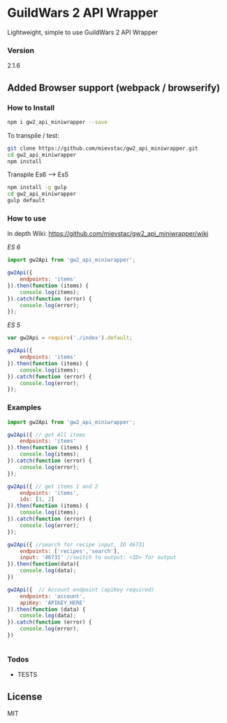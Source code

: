 # GuildWars 2 API Wrapper
Lightweight, simple to use GuildWars 2 API Wrapper


### Version
2.1.6

## Added Browser support (webpack / browserify)


### How to Install
 
```sh
npm i gw2_api_miniwrapper --save
```
To transpile / test:
```sh
git clone https://github.com/mievstac/gw2_api_miniwrapper.git
cd gw2_api_miniwrapper
npm install
```

Transpile Es6 --> Es5
```sh
npm install -g gulp
cd gw2_api_miniwrapper
gulp default
```

### How to use

In depth Wiki: https://github.com/mievstac/gw2_api_miniwrapper/wiki

*ES 6*
```javascript
import gw2Api from 'gw2_api_miniwrapper';

gw2Api({
    endpoints: 'items'
}).then(function (items) {
    console.log(items);
}).catch(function (error) {
    console.log(error);
});
```

*ES 5*
```javascript
var gw2Api = require('./index').default;

gw2Api({
    endpoints: 'items'
}).then(function (items) {
    console.log(items);
}).catch(function (error) {
    console.log(error);
});
```

### Examples
```javascript
import gw2Api from 'gw2_api_miniwrapper';

gw2Api({ // get All items
    endpoints: 'items'
}).then(function (items) {
    console.log(items);
}).catch(function (error) {
    console.log(error);
});

gw2Api({ // get items 1 and 2
    endpoints: 'items',
    ids: [1, 2]
}).then(function (items) {
    console.log(items);
}).catch(function (error) {
    console.log(error);
});

gw2Api({ //search for recipe input, ID 46731
    endpoints: ['recipes','search'],
    input: '46731' //switch to output: <ID> for output
}).then(function(data){
    console.log(data);
})

gw2Api({  // Account endpoint (apiKey required)
    endpoints: 'account',
    apiKey: 'APIKEY_HERE'
}).then(function (data) {
    console.log(data);
}).catch(function (error) {
    console.log(error);
})



```

### Todos

 - TESTS

License
----

MIT


